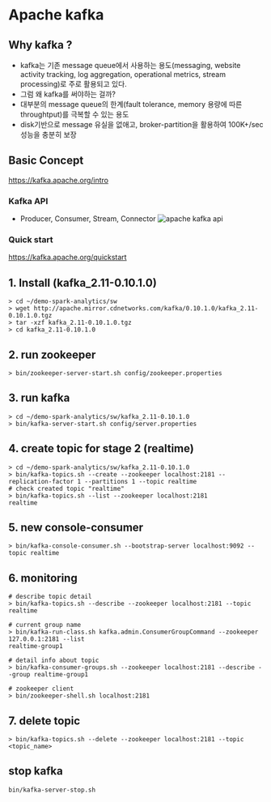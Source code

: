 # Apache kafka

## Why kafka ?
>
- kafka는 기존 message queue에서 사용하는 용도(messaging, website activity tracking, log aggregation, operational metrics, stream processing)로 주로 활용되고 있다.
- 그럼 왜 kafka를 써야하는 걸까?
- 대부분의 message queue의 한계(fault tolerance, memory 용량에 따른 throughtput)를 극복할 수 있는 용도
- disk기반으로 message 유실을 없애고, broker-partition을 활용하여 100K+/sec 성능을 충분히 보장
>

## Basic Concept
https://kafka.apache.org/intro

### Kafka API
- Producer, Consumer, Stream, Connector
![apache kafka api](https://kafka.apache.org/images/kafka-apis.png)

### Quick start
https://kafka.apache.org/quickstart


## 1. Install (kafka_2.11-0.10.1.0)
```
> cd ~/demo-spark-analytics/sw
> wget http://apache.mirror.cdnetworks.com/kafka/0.10.1.0/kafka_2.11-0.10.1.0.tgz
> tar -xzf kafka_2.11-0.10.1.0.tgz
> cd kafka_2.11-0.10.1.0
```

## 2. run zookeeper
```
> bin/zookeeper-server-start.sh config/zookeeper.properties
```

## 3. run kafka
```
> cd ~/demo-spark-analytics/sw/kafka_2.11-0.10.1.0
> bin/kafka-server-start.sh config/server.properties
```


## 4. create topic for stage 2 (realtime)
```
> cd ~/demo-spark-analytics/sw/kafka_2.11-0.10.1.0
> bin/kafka-topics.sh --create --zookeeper localhost:2181 --replication-factor 1 --partitions 1 --topic realtime
# check created topic "realtime"
> bin/kafka-topics.sh --list --zookeeper localhost:2181
realtime
```

## 5. new console-consumer
```
> bin/kafka-console-consumer.sh --bootstrap-server localhost:9092 --topic realtime
```

## 6. monitoring
```
# describe topic detail
> bin/kafka-topics.sh --describe --zookeeper localhost:2181 --topic realtime

# current group name
> bin/kafka-run-class.sh kafka.admin.ConsumerGroupCommand --zookeeper 127.0.0.1:2181 --list
realtime-group1

# detail info about topic
> bin/kafka-consumer-groups.sh --zookeeper localhost:2181 --describe --group realtime-group1

# zookeeper client
> bin/zookeeper-shell.sh localhost:2181
```

## 7. delete topic
```
> bin/kafka-topics.sh --delete --zookeeper localhost:2181 --topic <topic_name>
```

## stop kafka
```
bin/kafka-server-stop.sh
```
